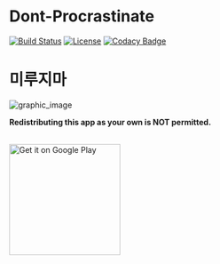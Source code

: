 # Dont-Procrastinate

[![Build Status](https://img.shields.io/badge/build-completed-green)](https://github.com/tmdgh1592/Dont-Procrastinate/)
[![License](https://img.shields.io/badge/license-Apache%202-4EB1BA.svg?style=flat-square)](https://www.apache.org/licenses/LICENSE-2.0.html)
[![Codacy Badge](https://api.codacy.com/project/badge/Grade/e692f8f048854f0b9a962c0c9f5e3ac0)](https://www.codacy.com/app/drummeraidan_50/mnml?utm_source=github.com&amp;utm_medium=referral&amp;utm_content=afollestad/mnml&amp;utm_campaign=Badge_Grade)

# 미루지마


<a href="https://user-images.githubusercontent.com/56534241/140594919-fdb7030d-7f75-428f-a773-5864e897c3d7.png" src="https://user-images.githubusercontent.com/56534241/140594919-fdb7030d-7f75-428f-a773-5864e897c3d7.png" width="600px" height="300px"/></a>

![graphic_image](https://user-images.githubusercontent.com/56534241/140594919-fdb7030d-7f75-428f-a773-5864e897c3d7.png)

**Redistributing this app as your own is NOT permitted.**

<br/>
<a href="https://play.google.com/store/apps/details?id=com.buna.easyscreenrecord"><img alt="Get it on Google Play" src="https://play.google.com/intl/en_us/badges/images/generic/en_badge_web_generic.png" width="200px"/></a>
